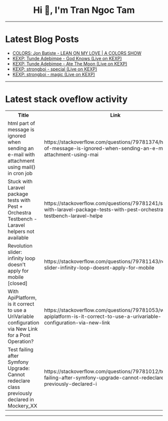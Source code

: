 <h1 align="center">Hi 👋, I'm Tran Ngoc Tam</h1>

---

# Latest Blog Posts 
<!-- BLOG-POST-LIST:START -->
- [COLORS: Jon Batiste - LEAN ON MY LOVE | A COLORS SHOW](https://dev.to/music_youtube/colors-jon-batiste-lean-on-my-love-a-colors-show-3462)
- [KEXP: Tunde Adebimpe - God Knows &lpar;Live on KEXP&rpar;](https://dev.to/music_youtube/kexp-tunde-adebimpe-god-knows-live-on-kexp-5gbc)
- [KEXP: Tunde Adebimpe - Ate The Moon &lpar;Live on KEXP&rpar;](https://dev.to/music_youtube/kexp-tunde-adebimpe-ate-the-moon-live-on-kexp-hi7)
- [KEXP: strongboi - special &lpar;Live on KEXP&rpar;](https://dev.to/music_youtube/kexp-strongboi-special-live-on-kexp-iei)
- [KEXP: strongboi - magic &lpar;Live on KEXP&rpar;](https://dev.to/music_youtube/kexp-strongboi-magic-live-on-kexp-1e37)
<!-- BLOG-POST-LIST:END -->

---

# Latest stack oveflow activity
<table>
  <tr><th>Title</th><th>Link</th></tr>
  <!-- STACKOVERFLOW:START --><tr><td>html part of message is ignored when sending an e-mail with attachment using mail&lpar;&rpar; in cron job</td><td>https://stackoverflow.com/questions/79781374/html-part-of-message-is-ignored-when-sending-an-e-mail-with-attachment-using-mai</td></tr><tr><td>Stuck with Laravel package tests with Pest + Orchestra Testbench - Laravel helpers not available</td><td>https://stackoverflow.com/questions/79781241/stuck-with-laravel-package-tests-with-pest-orchestra-testbench-laravel-helpe</td></tr><tr><td>Revolution slider: infinity loop doesn&#39;t apply for mobile [closed]</td><td>https://stackoverflow.com/questions/79781143/revolution-slider-infinity-loop-doesnt-apply-for-mobile</td></tr><tr><td>With ApiPlatform, is it correct to use a UriVariable configuration via New Link for a Post Operation?</td><td>https://stackoverflow.com/questions/79781053/with-apiplatform-is-it-correct-to-use-a-urivariable-configuration-via-new-link</td></tr><tr><td>Test failing after Symfony Upgrade: Cannot redeclare class previously declared in Mockery_XX</td><td>https://stackoverflow.com/questions/79781012/test-failing-after-symfony-upgrade-cannot-redeclare-class-previously-declared-i</td></tr><!-- STACKOVERFLOW:END -->
</table>

---


